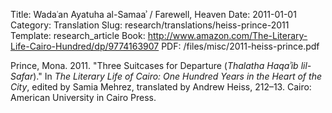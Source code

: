 Title: Wadaʿan Ayatuha al-Samaaʾ / Farewell, Heaven
Date: 2011-01-01
Category: Translation
Slug: research/translations/heiss-prince-2011
Template: research_article
Book: http://www.amazon.com/The-Literary-Life-Cairo-Hundred/dp/9774163907
PDF: /files/misc/2011-heiss-prince.pdf

Prince, Mona. 2011. "Three Suitcases for Departure (*Thalatha Haqaʾib lil-Safar*)." In *The Literary Life of Cairo: One Hundred Years in the Heart of the City*, edited by Samia Mehrez, translated by Andrew Heiss, 212–13. Cairo: American University in Cairo Press.
